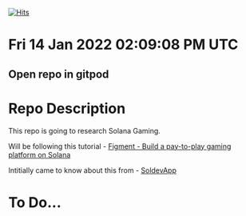 [![Hits](https://hits.seeyoufarm.com/api/count/incr/badge.svg?url=https%3A%2F%2Fgithub.com%2Fmorektz%2FFigmentPtpGameSolanaGaming&count_bg=%233E065F&title_bg=%23000000&icon=riotgames.svg&icon_color=%23E7E7E7&title=hits&edge_flat=false)](https://hits.seeyoufarm.com)

# Fri 14 Jan 2022 02:09:08 PM UTC

## Open repo in gitpod 


# Repo Description 

This repo is going to research Solana Gaming. 

Will be following this tutorial  -  [Figment - Build a pay-to-play gaming platform on Solana](https://learn.figment.io/tutorials/pay-to-play-gaming-on-solana)

Intitially came to know about this from - [SoldevApp](soldev.app/library/tutorials/1pnewKJ7g )

# To Do... 